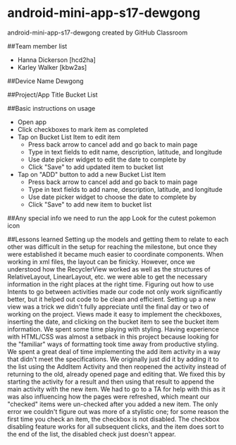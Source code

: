 # android-mini-app-s17-dewgong
android-mini-app-s17-dewgong created by GitHub Classroom


##Team member list
- Hanna Dickerson [hcd2ha]
- Karley Walker [kbw2as]

##Device Name
Dewgong

##Project/App Title
Bucket List

##Basic instructions on usage
* Open app
* Click checkboxes to mark item as completed
* Tap on Bucket List Item to edit item
  * Press back arrow to cancel add and go back to main page
  * Type in text fields to edit name, description, latitude, and longitude
  * Use date picker widget to edit the date to complete by
  * Click "Save" to add updated item to bucket list
* Tap on "ADD" button to add a new Bucket List Item
  * Press back arrow to cancel add and go back to main page
  * Type in text fields to add name, description, latitude, and longitude
  * Use date picker widget to choose the date to complete by
  * Click "Save" to add new item to bucket list

##Any special info we need to run the app
Look for the cutest pokemon icon

##Lessons learned
Setting up the models and getting them to relate to each other was difficult in the setup for reaching the milestone, but once they were established it became much easier to coordinate components. When working in xml files, the layout can be finicky. However, once we understood how the RecyclerView worked as well as the structures of RelativeLayout, LinearLayout, etc. we were able to get the necessary information in the right places at the right time. Figuring out how to use Intents to go between activities made our code not only work significantly better, but it helped out code to be clean and efficient. Setting up a new view was a trick we didn't fully appreciate until the final day or two of working on the project. Views made it easy to implement the checkboxes, inserting the date, and clicking on the bucket item to see the bucket item information. We spent some time playing with styling. Having experience with HTML/CSS was almost a setback in this project because looking for the "familiar" ways of formatting took time away from productive styling. We spent a great deal of time implementing the add item activity in a way that didn't meet the specifications. We originally just did it by adding it to the list using the AddItem Activity and then reopened the activity instead of returning to the old, already opened page and editing that. We fixed this by starting the activity for a result and then using that result to append the main activity with the new item. We had to go to a TA for help with this as it was also influencing how the pages were refreshed, which meant our "checked" items were un-checked after you added a new item. The only error we couldn't figure out was more of a stylistic one; for some reason the first time you check an item, the checkbox is not disabled. The checkbox disabling feature works for all subsequent clicks, and the item does sort to the end of the list, the disabled check just doesn't appear.

